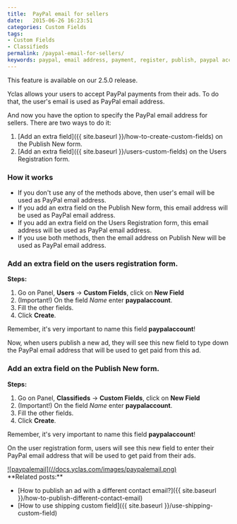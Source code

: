 ```yaml
---
title:  PayPal email for sellers
date:   2015-06-26 16:23:51
categories: Custom Fields
tags: 
- Custom Fields
- Classifieds
permalink: /paypal-email-for-sellers/
keywords: paypal, email address, payment, register, publish, paypal account
---
```

<div class="alert alert-warning">
<strong><i class="glyphicon glyphicon-warning-sign"></i> </strong> This feature is available on our 2.5.0 release.
</div>

Yclas allows your users to accept PayPal payments from their ads. To do that, the user's email is used as PayPal email address. 

And now you have the option to specify the PayPal email address for sellers. There are two ways to do it:

1. [Add an extra field]({{ site.baseurl }}/how-to-create-custom-fields) on the Publish New form.
2. [Add an extra field]({{ site.baseurl }}/users-custom-fields) on the Users Registration form.

### How it works

- If you don't use any of the methods above, then user's email will be used as PayPal email address.
- If you add an extra field on the Publish New form, this email address will be used as PayPal email address.
- If you add an extra field on the Users Registration form, this email address will be used as PayPal email address.
- If you use both methods, then the email address on Publish New will be used as PayPal email address.

### Add an extra field on the users registration form.

**Steps:**

1. Go on Panel, **Users** -> **Custom Fields**, click on **New Field**
2. (Important!) On the field _Name_ enter **paypalaccount**.
3. Fill the other fields.
4. Click **Create**.

Remember, it's very important to name this field **paypalaccount**!

Now, when users publish a new ad, they will see this new field to type down the PayPal email address that will be used to get paid from this ad.

### Add an extra field on the Publish New form.

**Steps:**

1. Go on Panel, **Classifieds** -> **Custom Fields**, click on **New Field**
2. (Important!) On the field _Name_ enter **paypalaccount**.
3. Fill the other fields.
4. Click **Create**.

Remember, it's very important to name this field **paypalaccount**!

On the user registration form, users will see this new field to enter their PayPal email address that will be used to get paid from their ads.

<a href="//docs.yclas.com/images/paypalemail.png" class="thumbnail gallery-item" data-gallery>
![paypalemail](//docs.yclas.com/images/paypalemail.png)
</a>

<br>
**Related posts:**

+ [How to publish an ad with a different contact email?]({{ site.baseurl }}/how-to-publish-different-contact-email)
+ [How to use shipping custom field]({{ site.baseurl }}/use-shipping-custom-field)
